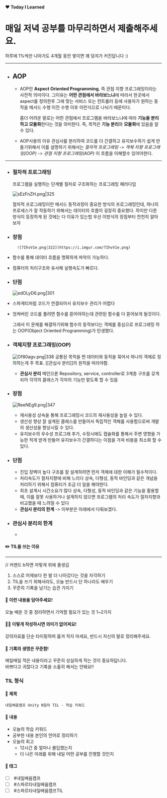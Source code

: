 #### ❤️ Today I Learned
# 매일 저녁 공부를 마무리하면서 제출해주세요.  
하루에 1%씩만 나아가도 4개월 동안 쌓이면 꽤 덩치가 커진답니다 :)
****
 - ## AOP
	 - AOP란
		**Aspect Oriented Programming**, 즉 관점 지향 프로그래밍이라는 사전적 의미이다.
		그이유는 **어떤 관점에서 바라보느냐**에 따라서 한곳에서 aspect를 정의한후 그에 맞는 서비스 또는 컨트롤러 등에 사용자가 원하는 동작을 메서드 수행 이전 수행 이후 이런식으로 나뉘기 때문이다.
		
		좀더 어려운 말로는 어떤 관점에서 프로그램을 바라보느냐에 따라 **기능을 분리하고 모듈화**한다는 것을 의미한다. 즉, 목적은 **기능 분리**와 **모듈화**에 있음을 알 수 있다.
		
	- AOP사용의 이유
		관심사를 분리하여 코드를 더 간결하고 유지보수하기 쉽게 만들기위해서
		이를 설명하기 위해서는 
		  _절차적 프로그래밍  -> 객체 지향 프로그래밍(OOP)  -> 관점 지향 프로그래밍(AOP)_
		이 흐름을 이해할수 있어야한다.
****
- ### 절차적 프로그래밍  
	프로그램을 실행하는 단계별 절차로 구조화하는 프로그래밍 패러다임
	
	![sEzFnZH.png|325](https://i.imgur.com/sEzFnZH.png)
	
	절차적 프로그래밍이란 메서드 동작과정이 중요한 방식의 프로그래밍인데, 하나의 프로세스가 잘 작동하기 위해서는 데이터의 흐름이 굉장히 중요했다. 하지만 다른 방식이 등장하게 된 것에는 다 이유가 있는법 우선 이방식의 장점부터 천천히 알아보자

- ### 장점 
		![7IhvV1e.png|322](https://i.imgur.com/7IhvV1e.png)

- 함수를 통해 데이터 흐름을 명확하게 파악이 가능하다.
- 컴퓨터의 처리구조와 유사해 실행속도가 빠르다.

- ### 단점
  ![edOLyD6.png|301](https://i.imgur.com/edOLyD6.png)
- 스파게티처럼 코드가 연결되어서 유지보수 관리가 어렵다
- 엉켜버린 코드를 풀려면 함수를 뜯어야하는데 관련된 함수를 다 뜯어보게 될것이다.

	그래서 이 문제를 해결하기위해 함수의 동작보다는 객체를 중심으로 프로그래밍 하는 OOP(Object Oriented Programming)가 탄생했다.
	
- ### 객체지향 프로그래밍(OOP)
  ![Of80agv.png|338](https://i.imgur.com/Of80agv.png)
	공통된 목적을 띈 데이터와 동작을 묶어서 하나의 객체로 정의하는게 주 목표.
	[[관심사 분리]]의 원칙을 따라야함.

	- __관심사 분리__
		메인으론 Repository, service, controller로 3계층 구조를 갖게되어 각각의 클래스가 각자의 기능만 맡도록 할 수 있음

- ### 장점
  ![ReeNEg9.png|347](https://i.imgur.com/ReeNEg9.png)

	- 재사용성
	  상속을 통해 프로그래밍시 코드의 재사용성을 높일 수 있다.
	- 생산성 향상
	  잘 설계된 클래스를 만들어서 독립적인 객체를 사용함으로써 개발의 생산성을 향상시킬 수 있다.
	- 유지보수의 우수성
	  프로그래 추가, 수정시에도 캡슐화를 통해서 주변 영향을 가능한 적게 받게 만들어 유지보수가 간결하다는  이점을 가져 비용을 최소화 할 수 있다.

- ### 단점
	- 진입 장벽이 높다
	  구조를 잘 설계하려면 먼저 객체에 대한 이해가 필수적이다.
	- 처리속도가 절차지향에 비해 느리다
	  상속, 다형성, 동적 바인딩과 같은 개념을 처리하기 위해서 컴퓨터가 조금 더 일을 해야한다.
	- 최초 설계시 시간소요가 많다
	  상속, 다형성, 동적 바인딩과 같은 기능을 활용할 때, 이를 잘못 사용하거나 설계하지 않으면 프로그램의 처리 속도가 절차지향과 비교했을 때 느려질 수 있다
	- __관심사 분리의 한계__ -> 이부분은 아래에서 다뤄보겠다.

- ### 관심사 분리의 한계
	- 
  
#### ✏️ TIL을 쓰는 이유

****
// 커맨드 b하면 저렇게 위에 줄생김

1. 스스로 어제보다 한 발 더 나아갔다는 것을 자각하기
2. TIL을 쓰기 위해서라도, 오늘 반드시 단 하나라도 배우기
3. 꾸준히 기록을 남기는 습관 가지기

#### 📒 이런 내용을 담아주세요!

오늘 배운 것 중 정리하면서 기억할 필요가 있는 것 1~2가지

#### 🧏‍♀️ 이렇게 작성하시면 의미가 없어져요!

강의자료를 단순 타이핑하여 옮겨 적지 마세요, 반드시 자신의 말로 정리해주세요.

#### 🐳 기록의 생명은 꾸준함!

매일매일 적은 내용이라고 꾸준히 성실하게 적는 것이 중요하답니다.  
바쁘다고 귀찮다고 기록을 소홀히 해서는 안돼요!!

### TIL 형식

#### 📌 제목

`내일배움캠프 Unity N일차 TIL - 학습 키워드`

#### 📕 내용

- 오늘의 학습 키워드
- 공부한 내용 본인의 언어로 정리하기
- 오늘의 회고
    - 12시간 중 얼마나 몰입했는지
    - 더 나은 미래를 위해 내일 어떤 공부를 진행할 것인지

#### 💌 태그

- [ ]  #내일배움캠프
- [ ]  #스파르타내일배움캠프
- [ ]  #스파르타내일배움캠프TIL